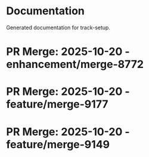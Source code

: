 # Documentation

Generated documentation for track-setup.

# PR Merge: 2025-10-20 - enhancement/merge-8772

# PR Merge: 2025-10-20 - feature/merge-9177

# PR Merge: 2025-10-20 - feature/merge-9149
